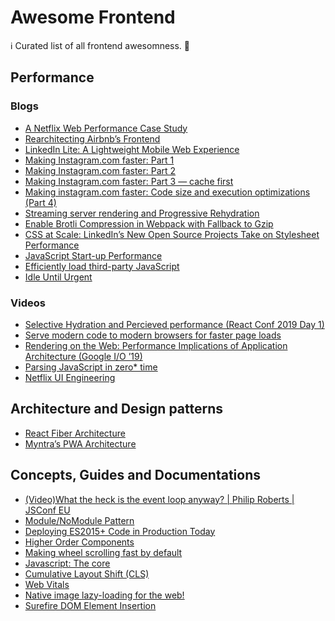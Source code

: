 # Awesome Frontend
:information_source: Curated list of all frontend awesomness. :rocket: 

Performance
-----------------------
### Blogs
* [A Netflix Web Performance Case Study](https://medium.com/dev-channel/a-netflix-web-performance-case-study-c0bcde26a9d9)
* [Rearchitecting Airbnb’s Frontend](https://medium.com/airbnb-engineering/rearchitecting-airbnbs-frontend-5e213efc24d2)
* [LinkedIn Lite: A Lightweight Mobile Web Experience](https://engineering.linkedin.com/blog/2018/03/linkedin-lite--a-lightweight-mobile-web-experience)
* [Making Instagram.com faster: Part 1](https://instagram-engineering.com/making-instagram-com-faster-part-1-62cc0c327538)
* [Making Instagram.com faster: Part 2](https://instagram-engineering.com/making-instagram-com-faster-part-2-f350c8fba0d4)
* [Making Instagram.com faster: Part 3 — cache first](https://instagram-engineering.com/making-instagram-com-faster-part-3-cache-first-6f3f130b9669)
* [Making instagram.com faster: Code size and execution optimizations (Part 4)](https://instagram-engineering.com/making-instagram-com-faster-code-size-and-execution-optimizations-part-4-57668be796a8)
* [Streaming server rendering and Progressive Rehydration](https://developers.google.com/web/updates/2019/02/rendering-on-the-web#progressive-rehydration)
* [Enable Brotli Compression in Webpack with Fallback to Gzip](https://medium.com/groww-engineering/enable-brotli-compression-in-webpack-with-fallback-to-gzip-397a57cf9fc6)
* [CSS at Scale: LinkedIn’s New Open Source Projects Take on Stylesheet Performance](https://engineering.linkedin.com/blog/2018/04/css-at-scale--linkedins-new-open-source-projects-take-on-stylesh)
* [JavaScript Start-up Performance](https://medium.com/reloading/javascript-start-up-performance-69200f43b201)
* [Efficiently load third-party JavaScript](https://web.dev/efficiently-load-third-party-javascript/)
* [Idle Until Urgent](https://philipwalton.com/articles/idle-until-urgent/)

### Videos

* [Selective Hydration and Percieved performance (React Conf 2019 Day 1)](https://www.youtube.com/watch?v=UxoX2faIgDQ&feature=youtu.be&t=3535)
* [Serve modern code to modern browsers for faster page loads](https://web.dev/codelab-serve-modern-code/)
* [Rendering on the Web: Performance Implications of Application Architecture (Google I/O ’19)](https://www.youtube.com/watch?v=k-A2VfuUROg&feature=youtu.be&t=960)
* [Parsing JavaScript in zero* time](https://www.youtube.com/watch?time_continue=5&v=D1UJgiG4_NI&feature=emb_logo)
* [Netflix UI Engineering](https://www.youtube.com/channel/UCGGRRqAjPm6sL3-WGBDnKJA/videos)

Architecture and Design patterns
--------------------------

* [React Fiber Architecture](https://github.com/acdlite/react-fiber-architecture)
* [Myntra’s PWA Architecture](https://medium.com/@nvkudva/myntras-pwa-architecture-1226670042af)


Concepts, Guides and Documentations
------------------

* [(Video)What the heck is the event loop anyway? | Philip Roberts | JSConf EU](https://www.youtube.com/watch?v=8aGhZQkoFbQ)
* [Module/NoModule Pattern](https://jakearchibald.com/2017/es-modules-in-browsers/#nomodule-for-backwards-compatibility)
* [Deploying ES2015+ Code in Production Today](https://philipwalton.com/articles/deploying-es2015-code-in-production-today/)
* [Higher Order Components](https://reactjs.org/docs/higher-order-components.html)
* [Making wheel scrolling fast by default](https://developers.google.com/web/updates/2019/02/scrolling-intervention)
* [Javascript: The core](http://dmitrysoshnikov.com/ecmascript/javascript-the-core/)
* [Cumulative Layout Shift (CLS)](https://web.dev/cls/)
* [Web Vitals](https://web.dev/vitals/)
* [Native image lazy-loading for the web!](https://addyosmani.com/blog/lazy-loading/)
* [Surefire DOM Element Insertion](https://www.paulirish.com/2011/surefire-dom-element-insertion/)
